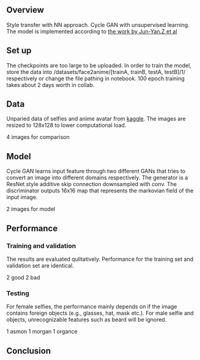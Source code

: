 ## Overview
Style transfer with NN approach. Cycle GAN with unsupervised learning. The model is implemented according to [the work by Jun-Yan.Z et al](https://arxiv.org/pdf/1703.10593.pdf)

## Set up
The checkpoints are too large to be uploaded. In order to train the model, store the data into /datasets/face2anime/[trainA, trainB, testA, testB]/1/ respectively or change the file pathing in notebook. 100 epoch training takes about 2 days worth in collab. 

## Data
Unparied data of selfies and anime avatar from [kaggle](https://www.kaggle.com/sharmayush/person2anime/activity). The images are resized to 128x128 to lower computational load. 

4 images for comparison 

## Model
Cycle GAN learns input feature through two different GANs that tries to convert an image into different domains respectively. The generator is a ResNet style additive skip connection downsampled with conv. The discriminator outputs 16x16 map that represents the markovian field of the input image. 

2 images for model 

## Performance

### Training and validation
The results are evaluated qulitatively. Performance for the training set and validation set are identical. 

2 good 
2 bad

### Testing 
For female selfies, the performance mainly depends on if the image contains foreign objects (e.g., glasses, hat, mask etc.). For male selfie and objects, unrecognizable features such as beard will be ignored. 

1 asmon
1 morgan 
1 organce

## Conclusion 